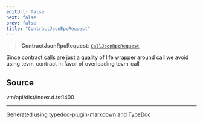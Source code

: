 ```yaml
---
editUrl: false
next: false
prev: false
title: "ContractJsonRpcRequest"
---
```


> **ContractJsonRpcRequest**: [`CallJsonRpcRequest`](/generated/type-aliases/calljsonrpcrequest/)

Since contract calls are just a quality of life wrapper around call we avoid using tevm_contract
in favor of overloading tevm_call

## Source

vm/api/dist/index.d.ts:1400

***
Generated using [typedoc-plugin-markdown](https://www.npmjs.com/package/typedoc-plugin-markdown) and [TypeDoc](https://typedoc.org/)
